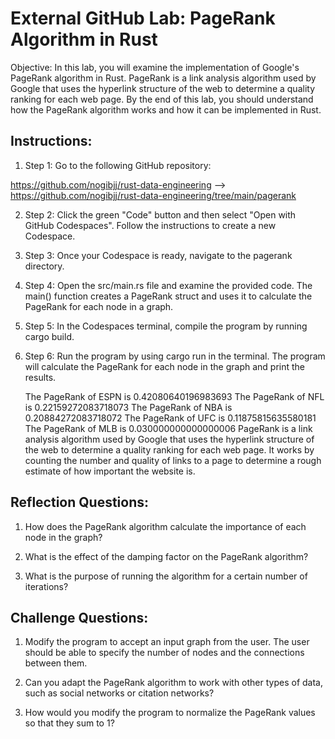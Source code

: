 # External GitHub Lab: PageRank Algorithm in Rust

Objective: In this lab, you will examine the implementation of Google's PageRank algorithm in Rust. PageRank is a link analysis algorithm used by Google that uses the hyperlink structure of the web to determine a quality ranking for each web page. By the end of this lab, you should understand how the PageRank algorithm works and how it can be implemented in Rust.

## Instructions:

1. Step 1: Go to the following GitHub repository: 

https://github.com/nogibjj/rust-data-engineering
--> https://github.com/nogibjj/rust-data-engineering/tree/main/pagerank

2. Step 2: Click the green "Code" button and then select "Open with GitHub Codespaces". Follow the instructions to create a new Codespace.

3. Step 3: Once your Codespace is ready, navigate to the pagerank directory.

4. Step 4: Open the src/main.rs file and examine the provided code. The main() function creates a PageRank struct and uses it to calculate the PageRank for each node in a graph.

5. Step 5: In the Codespaces terminal, compile the program by running cargo build.

6. Step 6: Run the program by using cargo run in the terminal. The program will calculate the PageRank for each node in the graph and print the results.

    The PageRank of ESPN is 0.42080640196983693
    The PageRank of NFL is 0.22159272083718073
    The PageRank of NBA is 0.20884272083718072
    The PageRank of UFC is 0.11875815635580181
    The PageRank of MLB is 0.030000000000000006
    PageRank is a link analysis algorithm used by Google that uses the hyperlink
    structure of the web to determine a quality ranking for each web page. It
    works by counting the number and quality of links to a page to determine a
    rough estimate of how important the website is.

## Reflection Questions:

1. How does the PageRank algorithm calculate the importance of each node in the graph?

2. What is the effect of the damping factor on the PageRank algorithm?

3. What is the purpose of running the algorithm for a certain number of iterations?

## Challenge Questions:

1. Modify the program to accept an input graph from the user. The user should be able to specify the number of nodes and the connections between them.

2. Can you adapt the PageRank algorithm to work with other types of data, such as social networks or citation networks?

3. How would you modify the program to normalize the PageRank values so that they sum to 1?
